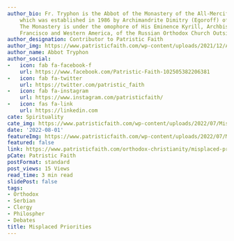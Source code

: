 ```yaml
---
author_bio: Fr. Tryphon is the Abbot of the Monastery of the All-Merciful Saviour,
    which was established in 1986 by Archimandrite Dimitry (Egoroff) of blessed memory.
    The Monastery is under the omophore of His Eminence Kyrill, Archbishop of San
    Francisco and Western America, of the Russian Orthodox Church Outside of Russia.
author_designation: Contributor to Patristic Faith
author_img: https://www.patristicfaith.com/wp-content/uploads/2021/12/Abbot-Tryphon-Headshot-150x150.png
author_name: Abbot Tryphon
author_social:
-   icon: fab fa-facebook-f
    url: https://www.facebook.com/Patristic-Faith-102505382206381
-   icon: fab fa-twitter
    url: https://twitter.com/patristic_faith
-   icon: fab fa-instagram
    url: https://www.instagram.com/patristicfaith/
-   icon: fas fa-link
    url: https://linkedin.com
cate: Spirituality
cate_img: https://www.patristicfaith.com/wp-content/uploads/2022/07/Misplaced-Priorities.png
date: '2022-08-01'
featureImg: https://www.patristicfaith.com/wp-content/uploads/2022/07/Misplaced-Priorities.png
featured: false
link: https://www.patristicfaith.com/orthodox-christianity/misplaced-priorities/
pCate: Patristic Faith
postFormat: standard
post_views: 15 Views
read_time: 3 min read
slidePost: false
tags:
- Orthodox
- Serbian
- Clergy
- Philospher
- Debates
title: Misplaced Priorities
---
```


